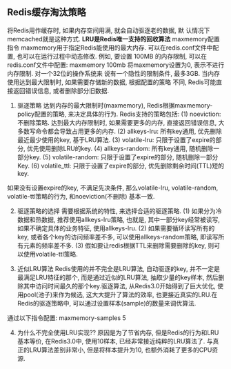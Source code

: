 ## Redis缓存淘汰策略

将Redis用作缓存时, 如果内存空间用满, 就会自动驱逐老的数据, 默
认情况下memcached就是这种方式.
**LRU是Redis唯一支持的回收算法** 
maxmemory配置指令
maxmemory用于指定Redis能使用的最大内存. 可以在redis.conf文件中配置, 也可以在运行过程中动态修改.
例如, 要设置 100MB 的内存限制, 可以在redis.conf文件中配置:
maxmemory  100mb
将maxmemory设置为0, 表示不进行内存限制. 对一个32位的操作系统来
说有一个隐性的限制条件, 最多3GB.
当内存使用达到最大限制时, 如果需要存储新的数据, 根据配置的策略
不同, Redis可能直接返回错误信息, 或者删除部分旧数据.

1. 驱逐策略
达到内存的最大限制时(maxmemory), Redis根据maxmemory-policy配置的策略, 来决定具体的行为.
Redis支持的策略包括:
(1) noeviction: 不删除策略. 达到最大内存限制时, 如果需要更多的内存, 直接返回错误信息, 大多数写命令都会导致占用更多的内存.
(2) allkeys-lru: 所有key通用, 优先删除最近最少使用的key, 基于LRU算法.
(3) volatile-lru: 只限于设置了expire的部分, 优先使用删除LRU的key.
(4) allkeys-random: 所有key通用, 随机删除一部分key.
(5) volatile-random: 只限于设置了expire的部分, 随机删除一部分Key.
(6) volatile_ttl: 只限于设置了expire的部分, 优先删除剩余时间(TTL)短的key. 

如果没有设置expire的key, 不满足先决条件, 那么volatile-lru, 
volatile-random, volatile-ttl策略的行为, 和noeviction(不删除)
基本一致.

2. 驱逐策略的选择
    需要根据系统的特性, 来选择合适的驱逐策略.
    (1) 如果分为冷数据和热数据, 推荐使用allkeys-lru策略, 也就是, 其中一部分key经常被读写, 如果不确定具体的业务特征, 使用allkeys-lru.
    (2) 如果需要循环读写所有的key, 或者各个key的访问频率差不多, 可以使用allkeys-random策略, 即读写所有元素的频率差不多.
    (3) 假如要让redis根据TTL来删除需要删除的key, 则可以使用volatile-ttl策略.

3. 近似LRU算法
    Redis使用的并不完全是LRU算法, 自动驱逐的key, 并不一定是最满足LRU特征的那个, 而是通过近似的LRU算法, 抽取少量的key样本, 然后删除其中访问时间最久的那个key.驱逐算法, 从Redis3.0开始得到了巨大优化, 使用pool(池子)来作为候选, 这大大提升了算法的效率, 也更接近真实的LRU.在Redis的驱逐策略中, 可以通过设置样本(sample)的数量来调优算法. 

  通过以下指令配置:
  maxmemory-samples  5

4. 为什么不完全使用LRU实现??
   原因是为了节省内存, 但是Redis的行为和LRU基本等价, 在Redis3.0中, 使用10样本, 已经非常接近纯粹的LRU算法了. 与真正的LRU算法差别非常小, 但是将样本提升为10, 也额外消耗了更多的CPU资源.